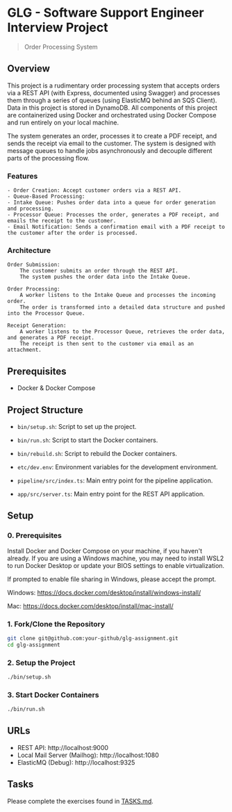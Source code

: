 # GLG - Software Support Engineer Interview Project
> Order Processing System

## Overview

This project is a rudimentary order processing system that accepts orders via a REST API (with Express, documented using Swagger) 
and processes them through a series of queues (using ElasticMQ behind an SQS Client). Data in this project is stored in DynamoDB.
All components of this project are containerized using Docker and orchestrated using Docker Compose and run entirely on your local machine.


The system generates an order, processes it to create a PDF receipt, and sends the receipt via email to the customer. The system is designed with message 
queues to handle jobs asynchronously and decouple different parts of the processing flow.

### Features
    - Order Creation: Accept customer orders via a REST API.
    - Queue-Based Processing:
    - Intake Queue: Pushes order data into a queue for order generation and processing.
    - Processor Queue: Processes the order, generates a PDF receipt, and emails the receipt to the customer.
    - Email Notification: Sends a confirmation email with a PDF receipt to the customer after the order is processed.

### Architecture

    Order Submission:
        The customer submits an order through the REST API.
        The system pushes the order data into the Intake Queue.

    Order Processing:
        A worker listens to the Intake Queue and processes the incoming order.
        The order is transformed into a detailed data structure and pushed into the Processor Queue.

    Receipt Generation:
        A worker listens to the Processor Queue, retrieves the order data, and generates a PDF receipt. 
        The receipt is then sent to the customer via email as an attachment.

## Prerequisites
- Docker & Docker Compose

## Project Structure
- `bin/setup.sh`: Script to set up the project.
- `bin/run.sh`: Script to start the Docker containers.
- `bin/rebuild.sh`: Script to rebuild the Docker containers.


- `etc/dev.env`: Environment variables for the development environment.
- `pipeline/src/index.ts`: Main entry point for the pipeline application.
- `app/src/server.ts`: Main entry point for the REST API application.

## Setup

### 0. Prerequisites
Install Docker and Docker Compose on your machine, if you haven't already. If you are using a Windows machine, you may
need to install WSL2 to run Docker Desktop or update your BIOS settings to enable virtualization.

If prompted to enable file sharing in Windows, please accept the prompt.

Windows: https://docs.docker.com/desktop/install/windows-install/

Mac: https://docs.docker.com/desktop/install/mac-install/

### 1. Fork/Clone the Repository
```sh
git clone git@github.com:your-github/glg-assignment.git
cd glg-assignment
```

### 2. Setup the Project
```sh
./bin/setup.sh
```

### 3. Start Docker Containers
```sh
./bin/run.sh
```

## URLs
- REST API: http://localhost:9000
- Local Mail Server (Mailhog): http://localhost:1080
- ElasticMQ (Debug): http://localhost:9325

## Tasks
Please complete the exercises found in [TASKS.md](TASKS.md).
